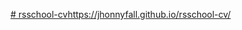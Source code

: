 [# rsschool-cv](https://jhonnyfall.github.io/rsschool-cv/)https://jhonnyfall.github.io/rsschool-cv/
